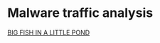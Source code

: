 # Malware traffic analysis

[BIG FISH IN A LITTLE POND](https://f4fix.github.io/labs/mta/bigfish-mta.html)
